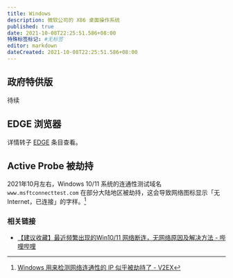 ```yaml
---
title: Windows
description: 微软公司的 X86 桌面操作系统
published: true
date: 2021-10-08T22:25:51.586+08:00
特殊标签标记: #无标签
editor: markdown
dateCreated: 2021-10-08T22:25:51.586+08:00
---
```


## 政府特供版

待续

## EDGE 浏览器

详情转子 [EDGE](/company/Microsoft/EDGE.md) 条目查看。

## Active Probe 被劫持

2021年10月左右，Windows 10/11 系统的连通性测试域名 `www.msftconnecttest.com` 在部分大陆地区被劫持，这会导致网络图标显示「无 Internet，已连接」的字样。[^806309]

[^806309]: [Windows 用来检测网络连通性的 IP 似乎被劫持了 - V2EX](https://web.archive.org/web/20211008141151/https://v2ex.com/t/806309)

### 相关链接

+ [【建议收藏】最近频繁出现的Win10/11 网络断连，无网络原因及解决方法 - 哔哩哔哩](https://archive.is/pqqfy "https://www.bilibili.com/video/BV1v44y1x7zM")
